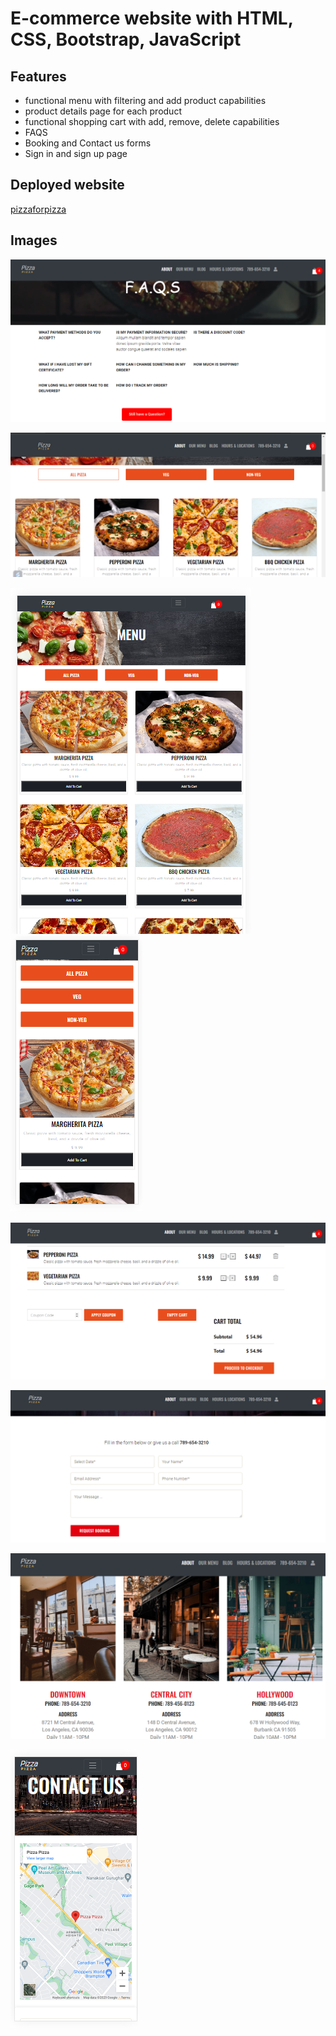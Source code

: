 # E-commerce website with HTML, CSS, Bootstrap, JavaScript

## Features
* functional menu with filtering and add product capabilities
* product details page for each product
* functional shopping cart with add, remove, delete capabilities
* FAQS
* Booking and Contact us forms
* Sign in and sign up page

## Deployed website
[pizzaforpizza](https://pizzaforpizza.netlify.app/index.html)

## Images
![FAQS](images/readme/FAQS.png)

![Menu - Desktop View](images/readme/menu-desktop%20view.png)

![Menu - Tablet View](images/readme/menu-tablet%20view.png)
![Menu - Mobile View](images/readme/menu-mobile%20view.png)

![Shopping Cart - Desktop View](images/readme/shopping%20cart-desktop%20view.png)

![Booking](images/readme/booking.png)

![Locations](images/readme/locations.png)

![Contact Us - Mobile View](images/readme/contact%20us-mobile%20view.png)



